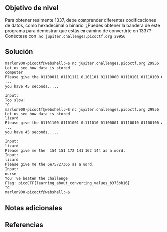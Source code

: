 ## Objetivo de nivel
Para obtener realmente 1337, debe comprender diferentes codificaciones de datos, como hexadecimal o binario. ¿Puedes obtener la bandera de este programa para demostrar que estás en camino de convertirte en 1337? Conéctese con .`nc jupiter.challenges.picoctf.org 29956`

## Solución
``` bash
marlon900-picoctf@webshell:~$ nc jupiter.challenges.picoctf.org 29956
Let us see how data is stored
computer
Please give the 01100011 01101111 01101101 01110000 01110101 01110100 01100101 01110010 as a word.
...
you have 45 seconds.....

Input:
Too slow!
^C
marlon900-picoctf@webshell:~$ nc jupiter.challenges.picoctf.org 29956
Let us see how data is stored
lizard
Please give the 01101100 01101001 01111010 01100001 01110010 01100100 as a word.
...
you have 45 seconds.....

Input:
lizard
Please give me the  154 151 172 141 162 144 as a word.
Input:
lizard
Please give me the 6e75727365 as a word.
Input:
nurse
You''ve beaten the challenge
Flag: picoCTF{learning_about_converting_values_b375bb16}
^C
marlon900-picoctf@webshell:~$ 
```
## Notas adicionales


## Referencias

